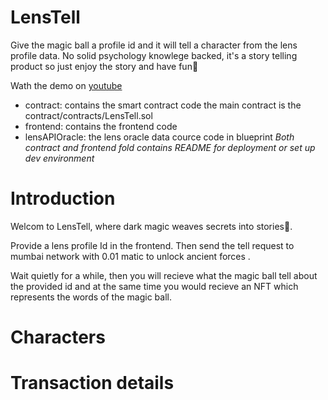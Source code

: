 # LensTell
 Give the magic ball a profile id and it will tell a character from the lens profile data. No solid psychology knowlege backed, it's a story telling product so just enjoy the story and have fun🔮
 
 Wath the demo on [youtube]([https://www.youtube.com/watch?v=W6x2ee_6wGQ](https://www.youtube.com/watch?v=XxM6WYwOGkQ)) 

- contract: contains the smart contract code
  the main contract is the contract/contracts/LensTell.sol
- frontend: contains the frontend code
- lensAPIOracle: the lens oracle data cource code in blueprint
  *Both contract and frontend fold contains README for deployment or set up dev environment*
  


# Introduction
Welcom to LensTell, where dark magic weaves secrets into stories🔮. 

Provide a lens profile Id in the frontend. Then send the tell request to mumbai network with 0.01 matic to unlock ancient forces .

Wait quietly for a while, then you will recieve what the magic ball tell about the provided id and at the same time you would recieve an NFT which represents the words of the magic ball.

# Characters


# Transaction details

